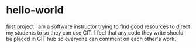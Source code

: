 # hello-world
first project
I am a software instructor trying to find good resources to direct my students to so they can use GIT.
I feel that any code they write should be placed in GIT hub so everyone can comment on each other's work. 
